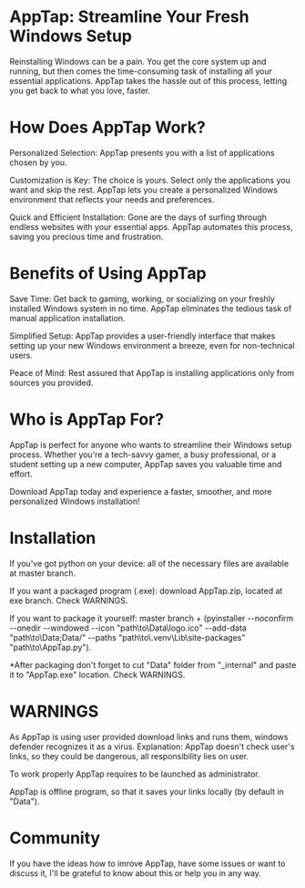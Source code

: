 # AppTap: Streamline Your Fresh Windows Setup 

Reinstalling Windows can be a pain. You get the core system up and running, but then comes the time-consuming task of installing all your essential applications. AppTap takes the hassle out of this process, letting you get back to what you love, faster.

# How Does AppTap Work?

Personalized Selection: AppTap presents you with a list of applications chosen by you.

Customization is Key: The choice is yours. Select only the applications you want and skip the rest. AppTap lets you create a personalized Windows environment that reflects your needs and preferences.

Quick and Efficient Installation: Gone are the days of surfing through endless websites with your essential apps. AppTap automates this process, saving you precious time and frustration.

# Benefits of Using AppTap

Save Time: Get back to gaming, working, or socializing on your freshly installed Windows system in no time. AppTap eliminates the tedious task of manual application installation.

Simplified Setup: AppTap provides a user-friendly interface that makes setting up your new Windows environment a breeze, even for non-technical users.

Peace of Mind: Rest assured that AppTap is installing applications only from sources you provided.

# Who is AppTap For?

AppTap is perfect for anyone who wants to streamline their Windows setup process. Whether you're a tech-savvy gamer, a busy professional, or a student setting up a new computer, AppTap saves you valuable time and effort.

Download AppTap today and experience a faster, smoother, and more personalized Windows installation!

# Installation

If you've got python on your device: all of the necessary files are available at master branch.

If you want a packaged program (.exe): download AppTap.zip, located at exe branch. Check WARNINGS.

If you want to package it yourself: master branch + (pyinstaller --noconfirm --onedir --windowed --icon "path\to\Data\logo.ico" --add-data "path\to\Data;Data/" --paths "path\to\\.venv\Lib\site-packages"  "path\to\AppTap.py").

*After packaging don't forget to cut "Data" folder from "_internal" and paste it to "AppTap.exe" location. Check WARNINGS.

# WARNINGS

As AppTap is using user provided download links and runs them, windows defender recognizes it as a virus.
Explanation: AppTap doesn't check user's links, so they could be dangerous, all responsibility lies on user.

To work properly AppTap requires to be launched as administrator.

AppTap is offline program, so that it saves your links locally (by default in "Data").

# Community

If you have the ideas how to imrove AppTap, have some issues or want to discuss it, I'll be grateful to know about this or help you in any way.


